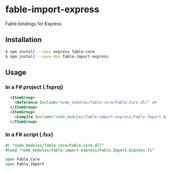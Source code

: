# fable-import-express

Fable bindings for Express

## Installation

```sh
$ npm install --save express fable-core
$ npm install --save-dev fable-import-express
```

## Usage

### In a F# project (.fsproj)

```xml
  <ItemGroup>
    <Reference Include="node_modules/fable-core/Fable.Core.dll" />
  </ItemGroup>
  <ItemGroup>
    <Compile Include="node_modules/fable-import-express/Fable.Import.Express.fs" />
  </ItemGroup>
```

### In a F# script (.fsx)

```fsharp
#r "node_modules/fable-core/Fable.Core.dll"
#load "node_modules/fable-import-express/Fable.Import.Express.fs"

open Fable.Core
open Fable.Import
```

